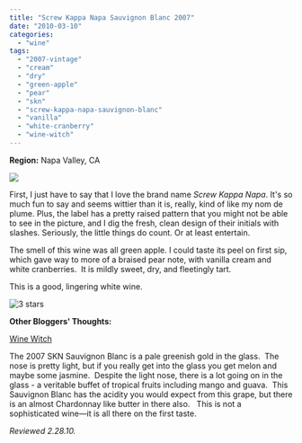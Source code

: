 ```yaml
---
title: "Screw Kappa Napa Sauvignon Blanc 2007"
date: "2010-03-10"
categories:
  - "wine"
tags:
  - "2007-vintage"
  - "cream"
  - "dry"
  - "green-apple"
  - "pear"
  - "skn"
  - "screw-kappa-napa-sauvignon-blanc"
  - "vanilla"
  - "white-cranberry"
  - "wine-witch"
---
```


**Region:** Napa Valley, CA

![](http://www.rebeccagomezfarrell.com/gourmez/photos/screwkappanappa.jpg)

First, I just have to say that I love the brand name _Screw Kappa Napa_. It's so much fun to say and seems wittier than it is, really, kind of like my nom de plume. Plus, the label has a pretty raised pattern that you might not be able to see in the picture, and I dig the fresh, clean design of their initials with slashes. Seriously, the little things do count. Or at least entertain.

The smell of this wine was all green apple. I could taste its peel on first sip, which gave way to more of a braised pear note, with vanilla cream and white cranberries.  It is mildly sweet, dry, and fleetingly tart.

This is a good, lingering white wine.




<div class="caption">

![3 stars](http://s3.amazonaws.com/thegourmez-wpmedia/2009/02/rating_avocado1.gif "rating_avocado1")</div>


**Other Bloggers' Thoughts:**

[Wine Witch](http://winewitch.net/wine-reviews/skn-sauvignon-blanc-2007-california-10-15/)

The 2007 SKN Sauvignon Blanc is a pale greenish gold in the glass.  The nose is pretty light, but if you really get into the glass you get melon and maybe some jasmine.  Despite the light nose, there is a lot going on in the glass - a veritable buffet of tropical fruits including mango and guava.  This Sauvignon Blanc has the acidity you would expect from this grape, but there is an almost Chardonnay like butter in there also.   This is not a sophisticated wine—it is all there on the first taste.

_Reviewed 2.28.10._
